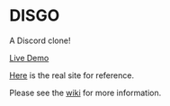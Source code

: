 # DISGO

A Discord clone!

[Live Demo](http://disgo.herokuapp.com/#/)

[Here](https://discordapp.com/) is the real site for reference.

Please see the [wiki](https://github.com/stevielum1/disgo/wiki) for more information.
